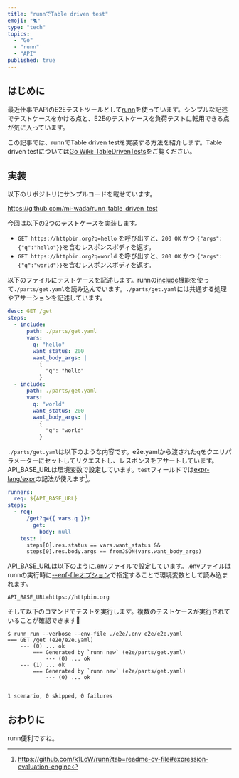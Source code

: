 ```yaml
---
title: "runnでTable driven test"
emoji: "🐈"
type: "tech"
topics:
  - "Go"
  - "runn"
  - "API"
published: true
---
```


## はじめに

最近仕事でAPIのE2Eテストツールとして[runn](https://github.com/k1LoW/runn)を使っています。シンプルな記述でテストケースをかける点と、E2Eのテストケースを負荷テストに転用できる点が気に入っています。

この記事では、runnでTable driven testを実装する方法を紹介します。Table driven testについては[Go Wiki: TableDrivenTests](https://go.dev/wiki/TableDrivenTests)をご覧ください。

## 実装

以下のリポジトリにサンプルコードを載せています。

https://github.com/mi-wada/runn_table_driven_test

今回は以下の2つのテストケースを実装します。

* `GET https://httpbin.org?q=hello` を呼び出すと、`200 OK` かつ `{"args":{"q":"hello"}}`を含むレスポンスボディを返す。
* `GET https://httpbin.org?q=world` を呼び出すと、`200 OK` かつ `{"args":{"q":"world"}}`を含むレスポンスボディを返す。

以下のファイルにテストケースを記述します。runnの[include機能](https://github.com/k1LoW/runn?tab=readme-ov-file#include-runner-include-other-runbook)を使って`./parts/get.yaml`を読み込んでいます。`./parts/get.yaml`には共通する処理やアサーションを記述しています。

```yaml:e2e/e2e.yaml
desc: GET /get
steps:
  - include:
      path: ./parts/get.yaml
      vars:
        q: "hello"
        want_status: 200
        want_body_args: |
          {
            "q": "hello"
          }
  - include:
      path: ./parts/get.yaml
      vars:
        q: "world"
        want_status: 200
        want_body_args: |
          {
            "q": "world"
          }
```

`./parts/get.yaml`は以下のような内容です。e2e.yamlから渡されたqをクエリパラメーターにセットしてリクエストし、レスポンスをアサートしています。API_BASE_URLは環境変数で設定しています。`test`フィールドでは[expr-lang/expr](https://github.com/expr-lang/expr)の記法が使えます[^1]。

[^1]: <https://github.com/k1LoW/runn?tab=readme-ov-file#expression-evaluation-engine>

```yaml:e2e/parts/get.yaml
runners:
  req: ${API_BASE_URL}
steps:
  - req:
      /get?q={{ vars.q }}:
        get:
          body: null
    test: |
      steps[0].res.status == vars.want_status &&
      steps[0].res.body.args == fromJSON(vars.want_body_args)
```

API_BASE_URLは以下のように.envファイルで設定しています。.envファイルはrunnの実行時に[--enf-fileオプション](https://github.com/k1LoW/runn/blob/20d1c931ca36136bb342a85e168fe82e2c69c94e/cmd/run.go#L152)で指定することで環境変数として読み込まれます。

```plaintext:e2e/.env
API_BASE_URL=https://httpbin.org
```

そして以下のコマンドでテストを実行します。複数のテストケースが実行されていることが確認できます🎉

```console
$ runn run --verbose --env-file ./e2e/.env e2e/e2e.yaml
=== GET /get (e2e/e2e.yaml)
    --- (0) ... ok
        === Generated by `runn new` (e2e/parts/get.yaml)
            --- (0) ... ok
    --- (1) ... ok
        === Generated by `runn new` (e2e/parts/get.yaml)
            --- (0) ... ok


1 scenario, 0 skipped, 0 failures
```

## おわりに

runn便利ですね。
